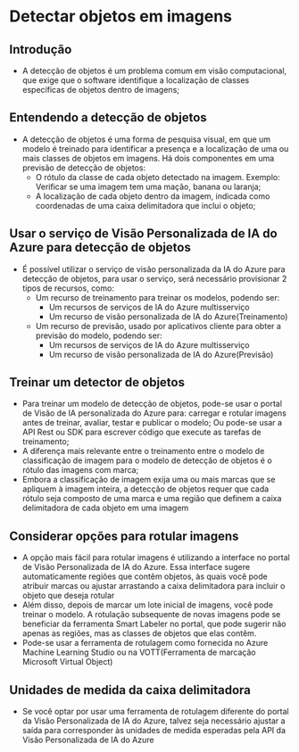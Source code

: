 #  Detectar objetos em imagens

## Introdução

- A detecção de objetos é um problema comum em visão computacional, que exige que o software identifique a localização de classes específicas de objetos dentro de imagens;

## Entendendo a detecção de objetos

- A detecção de objetos é uma forma de pesquisa visual, em que um modelo é treinado para identificar a presença e a localização de uma ou mais classes de objetos em imagens. Há dois componentes em uma previsão de detecção de objetos:
  - O rótulo da classe de cada objeto detectado na imagem. Exemplo: Verificar se uma imagem tem uma mação, banana ou laranja;
  - A localização de cada objeto dentro da imagem, indicada como coordenadas de uma caixa delimitadora que inclui o objeto;

## Usar o serviço de Visão Personalizada de IA do Azure para detecção de objetos

- É possível utilizar o serviço de visão personalizada da IA do Azure para detecção de objetos, para usar o serviço, será necessário provisionar 2 tipos de recursos, como:
  - Um recurso de treinamento para treinar os modelos, podendo ser:
    - Um recursos de serviços de IA do Azure multisserviço
    - Um recurso de visão personalizada de IA do Azure(Treinamento)
  - Um recurso de previsão, usado por aplicativos cliente para obter a previsão do modelo, podendo ser:
    - Um recursos de serviços de IA do Azure multisserviço
    - Um recurso de visão personalizada de IA do Azure(Previsão)

## Treinar um detector de objetos

- Para treinar um modelo de detecção de objetos, pode-se usar o portal de Visão de IA personalizada do Azure para: carregar e rotular imagens antes de treinar, avaliar, testar e publicar o modelo; Ou pode-se usar a API Rest ou SDK para escrever código que execute as tarefas de treinamento;
- A diferença mais relevante entre o treinamento entre o modelo de classificação de imagem para o modelo de detecção de objetos é o rótulo das imagens com marca;
- Embora a classificação de imagem exija uma ou mais marcas que se apliquem à imagem inteira, a detecção de objetos requer que cada rótulo seja composto de uma marca e uma região que definem a caixa delimitadora de cada objeto em uma imagem

## Considerar opções para rotular imagens

- A opção mais fácil para rotular imagens é utilizando a interface no portal de Visão Personalizada de IA do Azure. Essa interface sugere automaticamente regiões que contêm objetos, às quais você pode atribuir marcas ou ajustar arrastando a caixa delimitadora para incluir o objeto que deseja rotular
- Além disso, depois de marcar um lote inicial de imagens, você pode treinar o modelo. A rotulação subsequente de novas imagens pode se beneficiar da ferramenta Smart Labeler no portal, que pode sugerir não apenas as regiões, mas as classes de objetos que elas contêm.
- Pode-se usar a ferramenta de rotulagem como fornecida no Azure Machine Learning Studio ou na VOTT(Ferramenta de marcação Microsoft Virtual Object)

## Unidades de medida da caixa delimitadora

- Se você optar por usar uma ferramenta de rotulagem diferente do portal da Visão Personalizada de IA do Azure, talvez seja necessário ajustar a saída para corresponder às unidades de medida esperadas pela API da Visão Personalizada de IA do Azure
